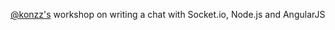 [@konzz's](https://github.com/konzz/chat_template) workshop on writing a chat with Socket.io, Node.js and AngularJS
